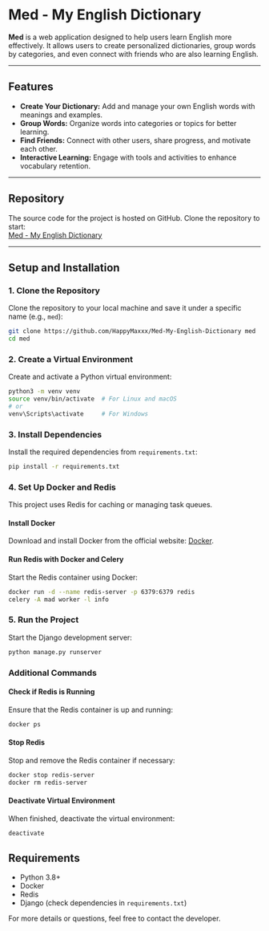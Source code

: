 # Med - My English Dictionary  

**Med** is a web application designed to help users learn English more effectively. It allows users to create personalized dictionaries, group words by categories, and even connect with friends who are also learning English.

---

## Features  

- **Create Your Dictionary:** Add and manage your own English words with meanings and examples.  
- **Group Words:** Organize words into categories or topics for better learning.  
- **Find Friends:** Connect with other users, share progress, and motivate each other.  
- **Interactive Learning:** Engage with tools and activities to enhance vocabulary retention.  

---

## Repository  

The source code for the project is hosted on GitHub. Clone the repository to start:  
[Med - My English Dictionary](https://github.com/HappyMaxxx/Med-My-English-Dictionary)  

---

## Setup and Installation  

### 1. Clone the Repository  
Clone the repository to your local machine and save it under a specific name (e.g., `med`):  

```bash
git clone https://github.com/HappyMaxxx/Med-My-English-Dictionary med
cd med
```

### 2. Create a Virtual Environment  

Create and activate a Python virtual environment:  

```bash
python3 -m venv venv
source venv/bin/activate  # For Linux and macOS
# or
venv\Scripts\activate     # For Windows
```

### 3. Install Dependencies  

Install the required dependencies from `requirements.txt`:  

```bash
pip install -r requirements.txt
```

### 4. Set Up Docker and Redis  

This project uses Redis for caching or managing task queues.  

#### Install Docker  

Download and install Docker from the official website: [Docker](https://www.docker.com/).  

#### Run Redis with Docker and Celery

Start the Redis container using Docker:  

```bash
docker run -d --name redis-server -p 6379:6379 redis
celery -A mad worker -l info
```

### 5. Run the Project  

Start the Django development server:  

```bash
python manage.py runserver
```

### Additional Commands  

#### Check if Redis is Running  

Ensure that the Redis container is up and running:  

```bash
docker ps
```

#### Stop Redis  

Stop and remove the Redis container if necessary:  

```bash
docker stop redis-server
docker rm redis-server
```

#### Deactivate Virtual Environment  

When finished, deactivate the virtual environment:  

```bash
deactivate
```

## Requirements  

- Python 3.8+  
- Docker  
- Redis  
- Django (check dependencies in `requirements.txt`)  

For more details or questions, feel free to contact the developer.
